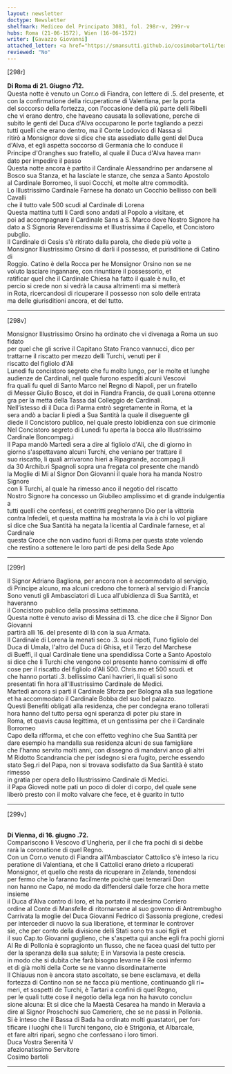 ```yaml
---
layout: newsletter
doctype: Newsletter
shelfmark: Mediceo del Principato 3081, fol. 298r-v, 299r-v
hubs: Roma (21-06-1572), Wien (16-06-1572)
writer: [Gavazzo Giovanni]
attached_letter: <a href="https://smansutti.github.io/cosimobartoli/texts/2981_037/">2981_037</a>
reviewed: "No"
---
```


[298r]  
  
  
<strong>Di Roma di 21. Giugno 7̅12.</strong>  
Questa notte è venuto un Corr.o di Fiandra, con lettere di .5. del presente, et  
con la confirmatione della ricuperatione di Valentiana, per la porta  
del soccorso della fortezza, con l'occasione della più parte delli Ribelli  
che vi erano dentro, che haveano causata la sollevatione, perche di  
subito le genti del Duca d'Alva occuparono le porte tagliando a pezzi  
tutti quelli che erano dentro, ma il Conte Lodovico di Nassa si  
ritirò a Monsignor dove si dice che sta assediato dalle genti del Duca  
d'Alva, et egli aspetta soccorso di Germania che lo conduce il  
Principe d'Oranghes suo fratello, al quale il Duca d'Alva havea man꞊  
dato per impedire il passo  
Questa notte ancora è partito il Cardinale Alessandrino per andarsene al  
Bosco sua Stanza, et ha lasciate le stanze, che senza a Santo Apostolo  
al Cardinale Borromeo, li suoi Cocchi, et molte altre commodità.  
Lo Illustrissimo Cardinale Farnese ha donato un Cocchio bellisso con belli Cavalli  
che il tutto vale 500 scudi al Cardinale di Lorena  
Questa mattina tutti li Cardi sono andati al Popolo a visitare, et  
poi ad accompagnare il Cardinale Sans a S. Marco dove Nostro Signore ha  
dato a S Signoria Reverendissima et Illustrissima il Capello, et Concistoro pubglio.  
Il Cardinale di Cesis s'è ritirato dalla parola, che diede più volte a  
Monsignor Illustrissimo Orsino di darli il possesso, et purisditione di Catino di  
Roggio. Catino è della Rocca per he Monsignor Orsino non se ne  
voluto lasciare ingannare, con rinuntiare il possessorio, et  
ratificar quel che il Cardinale Chiesa ha fatto il quale è nullo, et  
percio si crede non si vedrà la causa altrimenti ma si metterà  
in Rota, ricercandosi di ricuperare il possesso non solo delle entrata  
ma delle giurisditioni ancora, et del tutto.  
  
---  

[298v]  
  
  
Monsignor Illustrissimo Orsino ha ordinato che vi divenaga a Roma un suo fidato  
per quel che gli scrive il Capitano Stato Franco vannucci, dico per  
trattarne il riscatto per mezzo delli Turchi, venuti per il  
riscatto del figliolo d'Ali  
Lunedì fu concistoro segreto che fu molto lungo, per le molte et lunghe  
audienze de Cardinali, nel quale furono espediti alcuni Vescovi  
fra quali fu quel di Santo Marco nel Regno di Napoli, per un fratello  
di Messer Giulio Bosco, et doi in Fiandra Francia, de quali Lorena ottenne  
gra per la metta della Tassa dal Colleggio de Cardinali.  
Nell’istesso di il Duca di Parma entrò segretamente in Roma, et la  
sera andò a baciar li piedi a Sua Santità la quale il diseguente gli  
diede il Concistoro publico, nel quale presto lobidienza con sue cirimonie  
Nel Concistoro segreto di Lunedì fu aperta la bocca allo Illustrissimo  
Cardinale Boncompag.i  
Il Papa mandò Martedì sera a dire al figliolo d'Ali, che di giorno in  
giorno s'aspettavano alcuni Turchi, che veniano per trattare il  
suo riscatto, li quali arrivarono hieri a Ripagrande, accompag.li  
da 30 Archib.ri Spagnoli sopra una fregata col presente che mandò  
la Moglie di Mi al Signor Don Giovanni il quale hora ha manda Nostro Signore  
con li Turchi, al quale ha rimesso anco il negotio del riscatto  
Nostro Signore ha concesso un Giubileo amplissimo et di grande indulgentia a  
tutti quelli che confessi, et contritti pregheranno Dio per la vittoria  
contra Infedeli, et questa mattina ha mostrata la via à chi lo vol pigliare  
si dice che Sua Santità ha negata la licentia al Cardinale farnese, et al Cardinale  
questa Croce che non vadino fuori di Roma per questa state volendo  
che restino a sottenere le loro parti de pesi della Sede Apo  
  
---  

[299r]  
  
  
Il Signor Adriano Bagliona, per ancora non è accommodato al servigio,  
di Principe alcuno, ma alcuni credono che tornerà al servigio di Francia  
Sono venuti gli Ambasciatori di Luca all'ubidienza di Sua Santità, et haveranno  
il Concistoro publico della prossima settimana.  
Questa notte è venuto aviso di Messina di 13. che dice che il Signor Don Giovanni  
partirà alli 16. del presente di là con la sua Armata.  
Il Cardinale di Lorena la menati seco .3. suoi nipoti, l'uno figliolo del  
Duca di Umala, l'altro del Duca di Ghisa, et il Terzo del Marchese  
di Bueffi, il qual Cardinale tiene una spendidissa Corte a Santo Apostolo  
si dice che li Turchi che vengono col presente hanno comissimi di offe  
cose per il riscatto del figliolo d'Ali 500. Chris.mo et 500 scudi. et  
che hanno portati .3. bellissimo Cani havrieri, li quali si sono  
presentati fin hora all'Illustrissimo Cardinale de Medici.  
Martedì ancora si partì il Cardinale Sforza per Bologna alla sua legatione  
et ha accommodato il Cardinale Bobba del suo bel palazzo.  
Questi Benefiti obligati alla residenza, che per condegna erano tollerati  
hora hanno del tutto persa ogni speranza di poter piu stare in  
Roma, et quavis causa legittima, et un gentissima per che il Cardinale Borromeo  
Capo della rifforma, et che con effetto veghino che Sua Santità per  
dare esempio ha mandalla sua residenza alcuni de sua famigliare  
che l’hanno servito molti anni, con dissegno di mandarvi anco gli altri  
M Ridotto Scandrancia che per isdegno si era fugito, perche essendo  
stato Seg.ri del Papa, non si trovava sodisfatto da Sua Santità è stato rimesso  
in gratia per opera dello Illustrissimo Cardinale di Medici.  
il Papa Giovedi notte pati un poco di doler di corpo, del quale sene  
liberò presto con il molto valvare che fece, et è guarito in tutto  
  
---  

[299v]  
  
  
<br/><strong>Di Vienna, di 16. giugno .72.</strong>  
Compariscono li Vescovo d'Ungheria, per il che fra pochi dì si debbe  
rarà la coronatione di quel Regno.  
Con un Corr.o venuto di Fiandra all'Ambasciator Cattolico s'è inteso la ricu  
peratione di Valentiana, et che li Cattolici erano drieto a ricuperati  
Monsignor, et quello che resta da ricuperare in Zelanda, tenendosi  
per fermo che lo faranno facilmente poichè quei temerarii Don  
non hanno ne Capo, né modo da diffendersi dalle forze che hora mette insieme  
il Duca d'Alva contro di loro, et ha portato il medesimo Corriero  
ordine al Conte di Mansfelle di ritornarsene al suo governo di Antrembugho  
Carrivata la moglie del Duca Giovanni Fedrico di Sassonia pregione, credesi  
per interceder di nuovo la sua liberatione, et terminar le controver  
sie, che per conto della divisione delli Stati sono tra suoi figli et  
il suo Cap.to Giovanni guglieno, che s'aspetta qui anche egli fra pochi giorni  
Al Re di Pollonia è sopragionto un flusso, che ne facea quasi del tutto per  
der la speranza della sua salute; E in Varsovia la peste crescia.  
in modo che si dubita che farà bisogno levarne il Re così infermo  
et di già molti della Corte se ne vanno disordinatamente  
Il Chiauus non è ancora stato ascoltato, se bene esclamava, et della  
fortezza di Contino non se ne facca più mentione, continuando gli ri=  
meri, et sospetti de Turchi, è Tartari a confini di quel Regno,  
per le quali tutte cose il negotio della lega non ha havuto conclu=  
sione alcuna: Et si dice che la Maestà Cesarea ha mando in Meravia a  
dire al Signor Proschochi suo Cameriere, che se ne passi in Pollonia.  
Si è inteso che il Bassa di Bada ha ordinato molti guastatori, per for꞊  
tificare i luoghi che li Turchi tengono, cio è Strigonia, et Albarcale,  
et fare altri ripari, segno che confessano i loro timori.  
Duca Vostra Serenità V  
afezionatissimo Servitore  
Cosimo bartoli  
  
---  

